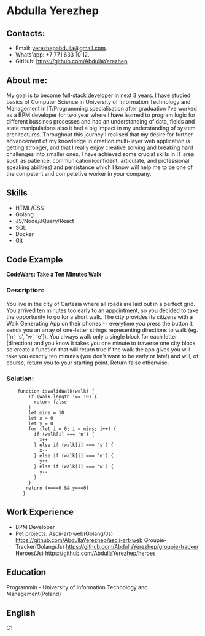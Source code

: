 # Abdulla Yerezhep

## Contacts:
 - Email: yerezhepabdulla@gmail.com.
 - Whats'app: +7 771 633 10 12.
 - GitHub: https://github.com/AbdullaYerezhep

## About me:
   My goal is to become full-stack developer in next 3 years. I have studied basics of Computer Science in University of Information Technology and Management in IT/Programming specialisation after graduation I've worked as a BPM developer for two year where I have learned to program logic for different bussines processes and had an understanding of data, fields and state manipulations also it had a big impact in my understanding of system architectures.
   Throughout this journey I realised that my desire for further advancement of my knowledge in creation multi-layer web application is getting stronger, and that I really enjoy creative solving and breaking hard challenges into smaller ones. 
   I have achieved some crucial skills in IT area such as patience, communication(confident, articulate, and professional speaking abilities) and persistance which I know will help me to be one of the competent and competetive worker in your company.
    
## Skills
 - HTML/CSS
 - Golang
 - JS/Node/JQuery/React
 - SQL
 - Docker
 - Git
## Code Example
**CodeWars: Take a Ten Minutes Walk** 
### Description:
You live in the city of Cartesia where all roads are laid out in a perfect grid. You arrived ten minutes too early to an appointment, so you decided to take the opportunity to go for a short walk. The city provides its citizens with a Walk Generating App on their phones -- everytime you press the button it sends you an array of one-letter strings representing directions to walk (eg. ['n', 's', 'w', 'e']). You always walk only a single block for each letter (direction) and you know it takes you one minute to traverse one city block, so create a function that will return true if the walk the app gives you will take you exactly ten minutes (you don't want to be early or late!) and will, of course, return you to your starting point. Return false otherwise.
### Solution:
```
    function isValidWalk(walk) {
        if (walk.length !== 10) {
          return false
        }
        let mins = 10
        let x = 0
        let y = 0
        for (let i = 0; i < mins; i++) {
          if (walk[i] === 'n') {
            x++
          } else if (walk[i] === 's') {
            x-- 
          } else if (walk[i] === 'e') {
            y++
          } else if (walk[i] === 'w') {
            y--
          }
        }
       return (x===0 && y===0)
      }
```
## Work Experience
- BPM Developer
- Pet projects:
Ascii-art-web(Golang/Js) https://github.com/AbdullaYerezhep/ascii-art-web
Groupie-Tracker(Golang/Js) https://github.com/AbdullaYerezhep/groupie-tracker
Heroes(Js) https://github.com/AbdullaYerezhep/heroes
## Education
Programmin - University of Information Technology and Management(Poland)
## English
C1

